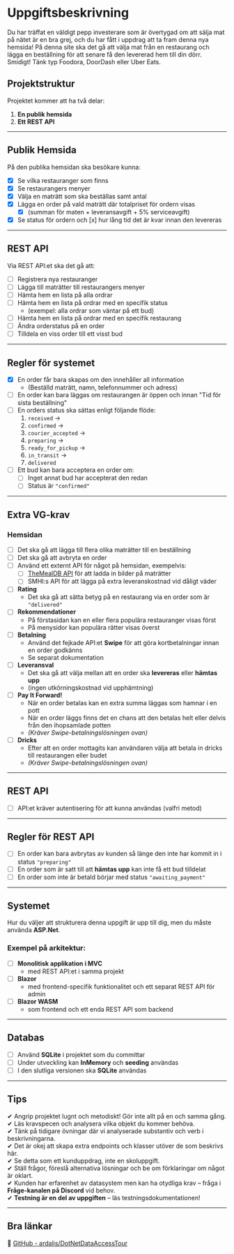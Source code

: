 # Uppgiftsbeskrivning  

Du har träffat en väldigt pepp investerare som är övertygad om att sälja mat på nätet är en bra grej, och du har fått i uppdrag att ta fram denna nya hemsida! På denna site ska det gå att välja mat från en restaurang och lägga en beställning för att senare få den levererad hem till din dörr. Smidigt! Tänk typ Foodora, DoorDash eller Uber Eats.  

## Projektstruktur  
Projektet kommer att ha två delar:  
1. **En publik hemsida**  
2. **Ett REST API**  

---

## Publik Hemsida  
På den publika hemsidan ska besökare kunna:  
- [x] Se vilka restauranger som finns  
- [x] Se restaurangers menyer  
- [x] Välja en maträtt som ska beställas samt antal  
- [x] Lägga en order på vald maträtt där totalpriset för ordern visas  
  -[x] (summan för maten + leveransavgift + 5% serviceavgift)  
- [x] Se status för ordern och 
[x] hur lång tid det är kvar innan den levereras  

---

## REST API  
Via REST API:et ska det gå att:  
- [ ] Registrera nya restauranger  
- [ ] Lägga till maträtter till restaurangers menyer  
- [ ] Hämta hem en lista på alla ordrar  
- [ ] Hämta hem en lista på ordrar med en specifik status  
  - (exempel: alla ordrar som väntar på ett bud)  
- [ ] Hämta hem en lista på ordrar med en specifik restaurang  
- [ ] Ändra orderstatus på en order  
- [ ] Tilldela en viss order till ett visst bud  

---

## Regler för systemet  
- [x] En order får bara skapas om den innehåller all information  
  - (Beställd maträtt, namn, telefonnummer och adress)  
- [ ] En order kan bara läggas om restaurangen är öppen och innan "Tid för sista beställning"  
- [ ] En orders status ska sättas enligt följande flöde:  
  1. `received` →  
  2. `confirmed` →  
  3. `courier_accepted` →  
  4. `preparing` →  
  5. `ready_for_pickup` →  
  6. `in_transit` →  
  7. `delivered`  
- [ ] Ett bud kan bara acceptera en order om:  
  - [ ] Inget annat bud har accepterat den redan  
  - [ ] Status är `"confirmed"`

---

## Extra VG-krav  
### Hemsidan  
- [ ] Det ska gå att lägga till flera olika maträtter till en beställning  
- [ ] Det ska gå att avbryta en order  
- [ ] Använd ett externt API för något på hemsidan, exempelvis:  
  - [ ] [TheMealDB API](https://www.themealdb.com/api.php) för att ladda in bilder på maträtter  
  - [ ] SMHI:s API för att lägga på extra leveranskostnad vid dåligt väder  
- [ ] **Rating**  
  - Det ska gå att sätta betyg på en restaurang via en order som är `"delivered"`  
- [ ] **Rekommendationer**  
  - På förstasidan kan en eller flera populära restauranger visas först  
  - På menysidor kan populära rätter visas överst  
- [ ] **Betalning**  
  - Använd det fejkade API:et **Swipe** för att göra kortbetalningar innan en order godkänns  
  - Se separat dokumentation  
- [ ] **Leveransval**  
  - Det ska gå att välja mellan att en order ska **levereras** eller **hämtas upp**  
  - (ingen utkörningskostnad vid upphämtning)  
- [ ] **Pay It Forward!**  
  - När en order betalas kan en extra summa läggas som hamnar i en pott  
  - När en order läggs finns det en chans att den betalas helt eller delvis från den ihopsamlade potten  
  - *(Kräver Swipe-betalningslösningen ovan)*  
- [ ] **Dricks**  
  - Efter att en order mottagits kan användaren välja att betala in dricks till restaurangen eller budet  
  - *(Kräver Swipe-betalningslösningen ovan)*  

---

## REST API  
- [ ] API:et kräver autentisering för att kunna användas (valfri metod)  

---

## Regler för REST API  
- [ ] En order kan bara avbrytas av kunden så länge den inte har kommit in i status `"preparing"`  
- [ ] En order som är satt till att **hämtas upp** kan inte få ett bud tilldelat  
- [ ] En order som inte är betald börjar med status `"awaiting_payment"`  

---

## Systemet  
Hur du väljer att strukturera denna uppgift är upp till dig, men du måste använda **ASP.Net**.  
### Exempel på arkitektur:  
- [ ] **Monolitisk applikation i MVC**  
  - med REST API:et i samma projekt  
- [ ] **Blazor**  
  - med frontend-specifik funktionalitet och ett separat REST API för admin  
- [ ] **Blazor WASM**  
  - som frontend och ett enda REST API som backend  

---

## Databas  
- [ ] Använd **SQLite** i projektet som du committar  
- [ ] Under utveckling kan **InMemory** och **seeding** användas  
- [ ] I den slutliga versionen ska **SQLite** användas  

---

## Tips  
✔ Angrip projektet lugnt och metodiskt! Gör inte allt på en och samma gång.  
✔ Läs kravspecen och analysera vilka objekt du kommer behöva.  
✔ Tänk på tidigare övningar där vi analyserade substantiv och verb i beskrivningarna.  
✔ Det är okej att skapa extra endpoints och klasser utöver de som beskrivs här.  
✔ Se detta som ett kunduppdrag, inte en skoluppgift.  
✔ Ställ frågor, föreslå alternativa lösningar och be om förklaringar om något är oklart.  
✔ Kunden har erfarenhet av datasystem men kan ha otydliga krav – fråga i **Fråge-kanalen på Discord** vid behov.  
✔ **Testning är en del av uppgiften** – läs testningsdokumentationen!  

---

## Bra länkar  
🔗 [GitHub - ardalis/DotNetDataAccessTour](https://github.com/ardalis/DotNetDataAccessTour)  
